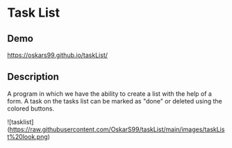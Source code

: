 # Task List

##  Demo
https://oskars99.github.io/taskList/

## Description

A program in which we have the ability to create a list with the help of a form.
A task on the tasks list can be marked as "done" or deleted using the colored buttons.


![tasklist] (https://raw.githubusercontent.com/OskarS99/taskList/main/images/taskList%20look.png)

